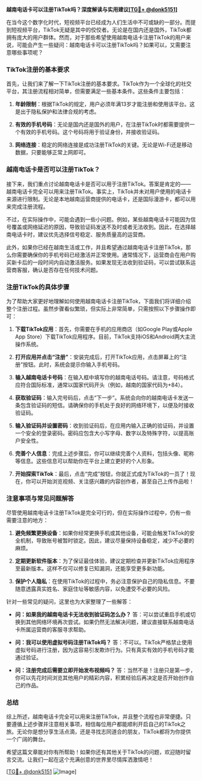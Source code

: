 **越南电话卡可以注册TikTok吗？深度解读与实用建议[[TG💪+ @donk5151](https://t.me/s/donk5151)]**

在当今这个数字化时代，短视频平台已经成为人们生活中不可或缺的一部分。而提到短视频平台，TikTok无疑是其中的佼佼者。无论是在国内还是国外，TikTok都拥有庞大的用户群体。然而，对于那些希望使用越南电话卡注册TikTok的用户来说，可能会产生一些疑问：越南电话卡可以注册TikTok吗？如果可以，又需要注意哪些事项呢？

### TikTok注册的基本要求

首先，让我们来了解一下TikTok注册的基本要求。TikTok作为一个全球化的社交平台，其注册流程相对简单，但需要满足一些基本条件。这些条件主要包括：

1. **年龄限制**：根据TikTok的规定，用户必须年满13岁才能注册和使用该平台。这是出于隐私保护和法律合规的考虑。
   
2. **有效的手机号码**：无论是国内还是国外的用户，在注册TikTok时都需要提供一个有效的手机号码。这个号码将用于验证身份，并接收验证码。

3. **网络连接**：稳定的网络连接是成功注册TikTok的关键。无论是Wi-Fi还是移动数据，只要能够正常上网即可。

### 越南电话卡是否可以注册TikTok？

接下来，我们重点讨论越南电话卡是否可以用于注册TikTok。答案是肯定的——越南电话卡完全可以用来注册TikTok。事实上，TikTok并未对用户使用的电话卡来源进行限制。无论是本地越南运营商提供的电话卡，还是国际漫游卡，都可以用来完成注册流程。

不过，在实际操作中，可能会遇到一些小问题。例如，某些越南电话卡可能因为信号覆盖或网络延迟的原因，导致验证码发送不及时或者无法收到。因此，在选择越南电话卡时，建议优先选择信号稳定、服务质量高的运营商。

此外，如果你已经在越南生活或工作，并且希望通过越南电话卡注册TikTok，那么你需要确保你的手机号码已经激活并正常使用。通常情况下，运营商会在用户购买新卡后的一段时间内自动激活服务。如果发现无法收到验证码，可以尝试联系运营商客服，确认是否存在任何技术问题。

### 注册TikTok的具体步骤

为了帮助大家更好地理解如何使用越南电话卡注册TikTok，下面我们将详细介绍整个注册过程。虽然步骤看似繁琐，但实际上非常简单，只需按照以下步骤操作即可：

1. **下载TikTok应用**：首先，你需要在手机的应用商店（如Google Play或Apple App Store）下载TikTok应用程序。目前，TikTok支持iOS和Android两大主流操作系统。

2. **打开应用并点击“注册”**：安装完成后，打开TikTok应用，点击屏幕上的“注册”按钮。此时，系统会提示你输入手机号码。

3. **输入越南电话卡号码**：在输入框中填写你的越南电话号码。请注意，号码格式应符合国际标准，通常以国家代码开头（例如，越南的国家代码为+84）。

4. **获取验证码**：输入完号码后，点击“下一步”。系统会向你的越南电话卡发送一条包含验证码的短信。请确保你的手机处于良好的网络环境下，以便及时接收验证码。

5. **输入验证码并设置密码**：收到验证码后，在应用内输入正确的验证码，并设置一个安全的登录密码。密码应包含大小写字母、数字以及特殊字符，以提高账户安全性。

6. **完善个人信息**：完成上述步骤后，你可以继续完善个人资料，包括头像、昵称等信息。这些信息可以帮助你在平台上建立更好的个人形象。

7. **开始探索TikTok**：最后，点击“完成”按钮，你就正式成为TikTok的一员了！现在，你可以开始浏览视频、关注感兴趣的内容创作者，甚至自己上传作品啦！

### 注意事项与常见问题解答

尽管使用越南电话卡注册TikTok是完全可行的，但在实际操作过程中，仍有一些需要注意的地方：

1. **避免频繁更换设备**：如果你经常更换手机或其他设备，可能会触发TikTok的安全机制，导致账号被暂时锁定。因此，建议尽量保持设备稳定，减少不必要的麻烦。

2. **定期更新软件版本**：为了保证最佳体验，建议定期检查并更新TikTok应用程序至最新版本。这样不仅可以修复已知漏洞，还能享受更多新功能。

3. **保护个人隐私**：在使用TikTok的过程中，务必注意保护自己的隐私信息。不要随意透露真实姓名、家庭住址等敏感内容，以免遭受不必要的风险。

针对一些常见的疑问，这里也为大家整理了一些解答：

- **问：如果我的越南电话卡无法收到验证码怎么办？**
   答：可以尝试重启手机或切换到其他网络环境再次尝试。如果仍然无法解决问题，建议直接联系越南电话卡所属运营商的客服寻求帮助。

- **问：我可以使用虚拟号码注册TikTok吗？**
   答：不可以。TikTok严格禁止使用虚拟号码进行注册，因为这容易引发欺诈行为。只有真实有效的手机号码才能通过验证。

- **问：注册完成后需要立即开始发布视频吗？**
   答：当然不是！注册只是第一步，你可以先花时间浏览其他用户的精彩内容，积累经验后再决定是否开始创作自己的作品。

### 总结

综上所述，越南电话卡完全可以用来注册TikTok，并且整个流程也非常便捷。只要遵循上述步骤并注意相关事项，相信每位用户都能顺利开启自己的TikTok之旅。无论你是想分享生活点滴，还是寻找志同道合的朋友，TikTok都将为你提供一个广阔的舞台。

希望这篇文章能对你有所帮助！如果你还有其他关于TikTok的问题，欢迎随时留言交流。让我们一起在这个充满创意的世界里尽情挥洒激情吧！

[[TG💪+ @donk5151](https://t.me/s/donk5151) ![Image](https://i.postimg.cc/rwNCRYN7/Snipaste-2025-04-30-17-27-05.png)]